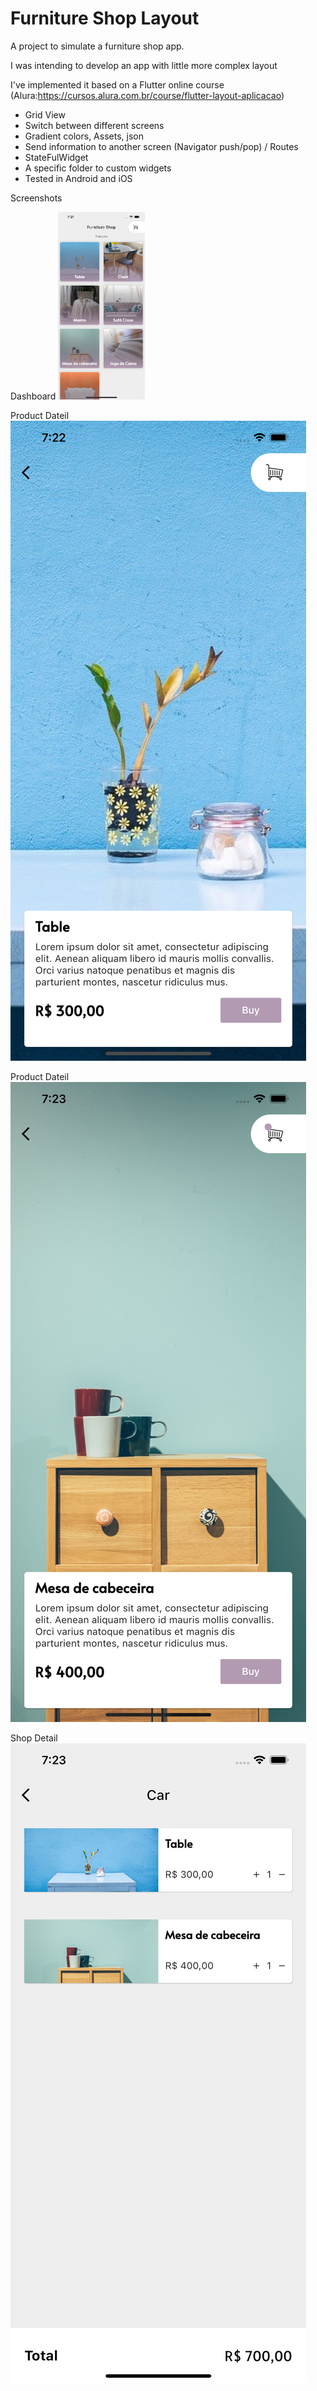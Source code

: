 # Furniture Shop Layout

A project to simulate a furniture shop app.

I was intending to develop an app with little more complex layout

I've implemented it based on a Flutter online course (Alura:https://cursos.alura.com.br/course/flutter-layout-aplicacao)

- Grid View
- Switch between different screens
- Gradient colors, Assets, json
- Send information to another screen (Navigator push/pop) / Routes
- StateFulWidget
- A specific folder to custom widgets
- Tested in Android and iOS

Screenshots

Dashboard
<img src="https://github.com/leonardopresoto/flutter_layout_example/blob/main/screenshots/layout1.png" height="300" />

Product Dateil
![layout 2][layout2]

Product Dateil
![layout 3][layout3]

Shop Detail
![layout 4][layout4]


[layout2]: https://github.com/leonardopresoto/flutter_layout_example/blob/main/screenshots/layout2.png
[layout3]: https://github.com/leonardopresoto/flutter_layout_example/blob/main/screenshots/layout3.png
[layout4]: https://github.com/leonardopresoto/flutter_layout_example/blob/main/screenshots/layout4.png
